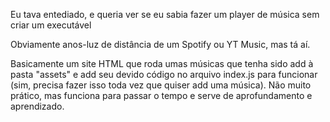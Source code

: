 Eu tava entediado, e queria ver se eu sabia fazer um player de música sem criar um executável

Obviamente anos-luz de distância de um Spotify ou YT Music, mas tá aí.

Basicamente um site HTML que roda umas músicas que tenha sido add à pasta "assets" e add seu devido código no arquivo index.js para funcionar (sim, precisa fazer isso toda vez que quiser add uma música).
Não muito prático, mas funciona para passar o tempo e serve de aprofundamento e aprendizado.
